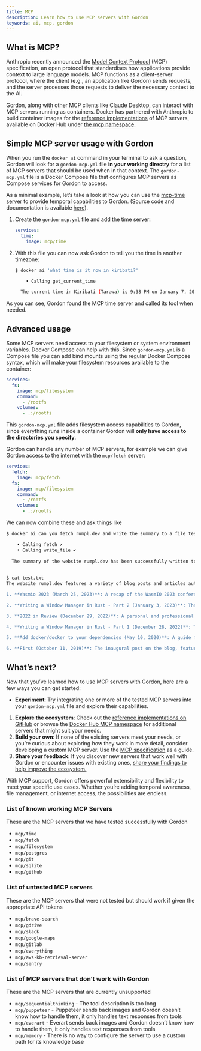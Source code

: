 ```yaml
---
title: MCP
description: Learn how to use MCP servers with Gordon
keywords: ai, mcp, gordon
---
```


## What is MCP?

Anthropic recently announced the [Model Context Protocol](https://www.anthropic.com/news/model-context-protocol) (MCP) specification, an open protocol that standardises how applications provide context to large language models. MCP functions as a client-server protocol, where the client (e.g., an application like Gordon) sends requests, and the server processes those requests to deliver the necessary context to the AI.

Gordon, along with other MCP clients like Claude Desktop, can interact with MCP servers running as containers. Docker has partnered with Anthropic to build container images for the [reference implementations](https://github.com/modelcontextprotocol/servers/) of MCP servers, available on Docker Hub under [the mcp namespace](https://hub.docker.com/u/mcp).

## Simple MCP server usage with Gordon

When you run the `docker ai` command in your terminal to ask a question, Gordon will look for a `gordon-mcp.yml` file **in your working directry** for a list of MCP servers that should be used when in that context. The `gordon-mcp.yml` file is a Docker Compose file that configures MCP servers as Compose services for Gordon to access.

As a minimal example, let’s take a look at how you can use the [mcp-time server](https://hub.docker.com/r/mcp/time) to provide temporal capabilities to Gordon. (Source code and documentation is available [here](https://github.com/modelcontextprotocol/servers/tree/main/src/time)).

1. Create the `gordon-mcp.yml` file and add the time server:
    
    ```yaml
    services:
      time:
        image: mcp/time
    ```
    
2. With this file you can now ask Gordon to tell you the time in another timezone:
    
    ```bash
    $ docker ai 'what time is it now in kiribati?'
    
        • Calling get_current_time
    
      The current time in Kiribati (Tarawa) is 9:38 PM on January 7, 2025.
    
    ```
    

As you can see, Gordon found the MCP time server and called its tool when needed.

## Advanced usage

Some MCP servers need access to your filesystem or system environment variables. Docker Compose can help with this. Since `gordon-mcp.yml` is a Compose file you can add bind mounts using the regular Docker Compose syntax, which will make your filesystem resources available to the container:

```yaml
services:
  fs:
    image: mcp/filesystem
    command:
      - /rootfs
    volumes:
      - .:/rootfs
```

This `gordon-mcp.yml` file adds filesystem access capabilities to Gordon, since everything runs inside a container Gordon will **only have access to the directories you specify**.

Gordon can handle any number of MCP servers, for example we can give Gordon access to the internet with the `mcp/fetch` server:

```yaml
services:
  fetch:
    image: mcp/fetch
  fs:
    image: mcp/filesystem
    command:
      - /rootfs
    volumes:
      - .:/rootfs
```

We can now combine these and ask things like

```bash
$ docker ai can you fetch rumpl.dev and write the summary to a file test.txt 

    • Calling fetch ✔️
    • Calling write_file ✔️
  
  The summary of the website rumpl.dev has been successfully written to the file test.txt in the allowed directory. Let me know if you need further assistance!
  
  
$ cat test.txt 
The website rumpl.dev features a variety of blog posts and articles authored by the site owner. Here's a summary of the content:

1. **Wasmio 2023 (March 25, 2023)**: A recap of the WasmIO 2023 conference held in Barcelona. The author shares their experience as a speaker and praises the organizers for a successful event.

2. **Writing a Window Manager in Rust - Part 2 (January 3, 2023)**: The second part of a series on creating a window manager in Rust. This installment focuses on enhancing the functionality to manage windows effectively.

3. **2022 in Review (December 29, 2022)**: A personal and professional recap of the year 2022. The author reflects on the highs and lows of the year, emphasizing professional achievements.

4. **Writing a Window Manager in Rust - Part 1 (December 28, 2022)**: The first part of the series on building a window manager in Rust. The author discusses setting up a Linux machine and the challenges of working with X11 and Rust.

5. **Add docker/docker to your dependencies (May 10, 2020)**: A guide for Go developers on how to use the Docker client library in their projects. The post includes a code snippet demonstrating the integration.

6. **First (October 11, 2019)**: The inaugural post on the blog, featuring a simple "Hello World" program in Go.%   

```

## What’s next?

Now that you’ve learned how to use MCP servers with Gordon, here are a few ways you can get started:

- **Experiment**: Try integrating one or more of the tested MCP servers into your `gordon-mcp.yml` file and explore their capabilities.
1. **Explore the ecosystem**: Check out the [reference implementations on GitHub](https://github.com/modelcontextprotocol/servers/) or browse the [Docker Hub MCP namespace](https://hub.docker.com/u/mcp) for additional servers that might suit your needs.
2. **Build your own**: If none of the existing servers meet your needs, or you’re curious about exploring how they work in more detail, consider developing a custom MCP server. Use the [MCP specification](https://www.anthropic.com/news/model-context-protocol) as a guide.
3. **Share your feedback**: If you discover new servers that work well with Gordon or encounter issues with existing ones, [share your findings to help improve the ecosystem.](https://docker.qualtrics.com/jfe/form/SV_9tT3kdgXfAa6cWa)

With MCP support, Gordon offers powerful extensibility and flexibility to meet your specific use cases. Whether you’re adding temporal awareness, file management, or internet access, the possibilities are endless.

### List of known working MCP Servers

These are the MCP servers that we have tested successfully with Gordon

- `mcp/time`
- `mcp/fetch`
- `mcp/filesystem`
- `mcp/postgres`
- `mcp/git`
- `mcp/sqlite`
- `mcp/github`

### List of untested MCP servers

These are the MCP servers that were not tested but should work if given the appropriate API tokens

- `mcp/brave-search`
- `mcp/gdrive`
- `mcp/slack`
- `mcp/google-maps`
- `mcp/gitlab`
- `mcp/everything`
- `mcp/aws-kb-retrieval-server`
- `mcp/sentry`

### List of MCP servers that don’t work with Gordon

These are the MCP servers that are currently unsupported

- `mcp/sequentialthinking` - The tool description is too long
- `mcp/puppeteer` - Puppeteer sends back images and Gordon doesn’t know how to handle them, it only handles text responses from tools
- `mcp/everart` - Everart sends back images and Gordon doesn’t know how to handle them, it only handles text responses from tools
- `mcp/memory` - There is no way to configure the server to use a custom path for its knowledge base